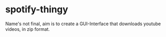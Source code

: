 # spotify-thingy
Name's not final, aim is to create a GUI-Interface that downloads youtube videos, in zip format.
